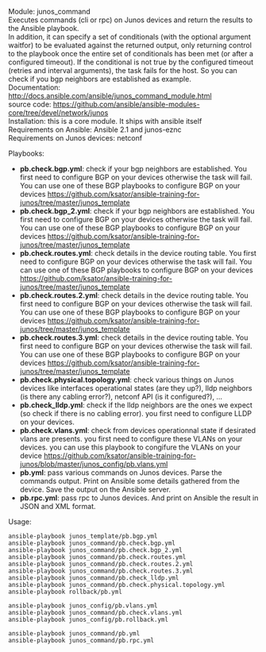 Module: junos_command  
Executes commands (cli or rpc) on Junos devices and return the results to the Ansible playbook.     
In addition, it can specify a set of conditionals (with the optional argument waitfor) to be evaluated against the returned output, only returning control to the playbook once the entire set of conditionals has been met (or after a configured timeout). If the conditional is not true by the configured timeout (retries and interval arguments), the task fails for the host. So you can check if you bgp neighbors are established as example.  
Documentation: http://docs.ansible.com/ansible/junos_command_module.html  
source code: https://github.com/ansible/ansible-modules-core/tree/devel/network/junos  
Installation: this is a core module. It ships with ansible itself      
Requirements on Ansible: Ansible 2.1 and junos-eznc   
Requirements on  Junos devices: netconf  

Playbooks:  
- **pb.check.bgp.yml**: check if your bgp neighbors are established.  You first need to configure BGP on your devices otherwise the task will fail. You can use one of these BGP playbooks to configure BGP on your devices  https://github.com/ksator/ansible-training-for-junos/tree/master/junos_template
- **pb.check.bgp_2.yml**: check if your bgp neighbors are established.  You first need to configure BGP on your devices otherwise the task will fail. You can use one of these BGP playbooks to configure BGP on your devices  https://github.com/ksator/ansible-training-for-junos/tree/master/junos_template
- **pb.check.routes.yml**: check details in the device routing table. You first need to configure BGP on your devices otherwise the task will fail. You can use one of these BGP  playbooks to configure BGP on your devices  https://github.com/ksator/ansible-training-for-junos/tree/master/junos_template   
- **pb.check.routes.2.yml**: check details in the device routing table.  You first need to configure BGP on your devices otherwise the task will fail. You can use one of these BGP  playbooks to configure BGP on your devices  https://github.com/ksator/ansible-training-for-junos/tree/master/junos_template
- **pb.check.routes.3.yml**: check details in the device routing table. You first need to configure BGP on your devices otherwise the task will fail. You can use one of these BGP  playbooks to configure BGP on your devices  https://github.com/ksator/ansible-training-for-junos/tree/master/junos_template  
- **pb.check.physical.topology.yml**: check various things on Junos devices like interfaces operational states (are they up?), lldp neighbors (is there any cabling error?), netconf API (is it configured?), ...  
- **pb.check_lldp.yml**: check if the lldp neighbors are the ones we expect (so check if there is no cabling error).  you first need to configure LLDP on your devices.  
- **pb.check.vlans.yml**: check from devices operationnal state if desirated vlans are presents. you first need to configure these VLANs  on your devices.  you can use this playbook to congifure the VLANs on your device  https://github.com/ksator/ansible-training-for-junos/blob/master/junos_config/pb.vlans.yml  
- **pb.yml**: pass various commands on Junos devices. Parse the commands output. Print on Ansible some details gathered from the device. Save the output on the Ansible server.   
- **pb.rpc.yml**: pass rpc to Junos devices. And print on Ansible the result in JSON and XML format.  

Usage:  
```
ansible-playbook junos_template/pb.bgp.yml
ansible-playbook junos_command/pb.check.bgp.yml
ansible-playbook junos_command/pb.check.bgp_2.yml
ansible-playbook junos_command/pb.check.routes.yml
ansible-playbook junos_command/pb.check.routes.2.yml
ansible-playbook junos_command/pb.check.routes.3.yml
ansible-playbook junos_command/pb.check_lldp.yml  
ansible-playbook junos_command/pb.check.physical.topology.yml
ansible-playbook rollback/pb.yml

ansible-playbook junos_config/pb.vlans.yml
ansible-playbook junos_command/pb.check.vlans.yml
ansible-playbook junos_config/pb.rollback.yml

ansible-playbook junos_command/pb.yml
ansible-playbook junos_command/pb.rpc.yml

```
